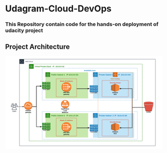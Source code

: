 # Udagram-Cloud-DevOps
### This Repository contain code for the hands-on deployment of udacity project
## Project Architecture
![Udagram Architecture](/AWS-Udagram-App-Cloud-Architecture.png)

